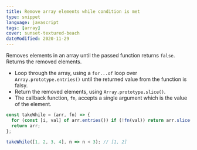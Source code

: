 ```yaml
---
title: Remove array elements while condition is met
type: snippet
language: javascript
tags: [array]
cover: sunset-textured-beach
dateModified: 2020-11-29
---
```


Removes elements in an array until the passed function returns `false`.
Returns the removed elements.

- Loop through the array, using a `for...of` loop over `Array.prototype.entries()` until the returned value from the function is falsy.
- Return the removed elements, using `Array.prototype.slice()`.
- The callback function, `fn`, accepts a single argument which is the value of the element.

```js
const takeWhile = (arr, fn) => {
  for (const [i, val] of arr.entries()) if (!fn(val)) return arr.slice(0, i);
  return arr;
};

takeWhile([1, 2, 3, 4], n => n < 3); // [1, 2]
```
